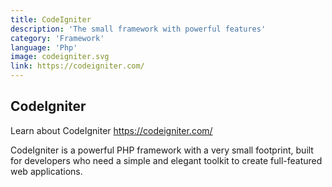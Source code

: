 ```yaml
---
title: CodeIgniter
description: 'The small framework with powerful features'
category: 'Framework'
language: 'Php'
image: codeigniter.svg
link: https://codeigniter.com/
---
```


## CodeIgniter

Learn about CodeIgniter https://codeigniter.com/

CodeIgniter is a powerful PHP framework with a very small footprint, built for developers who need a simple and elegant toolkit to create full-featured web applications.